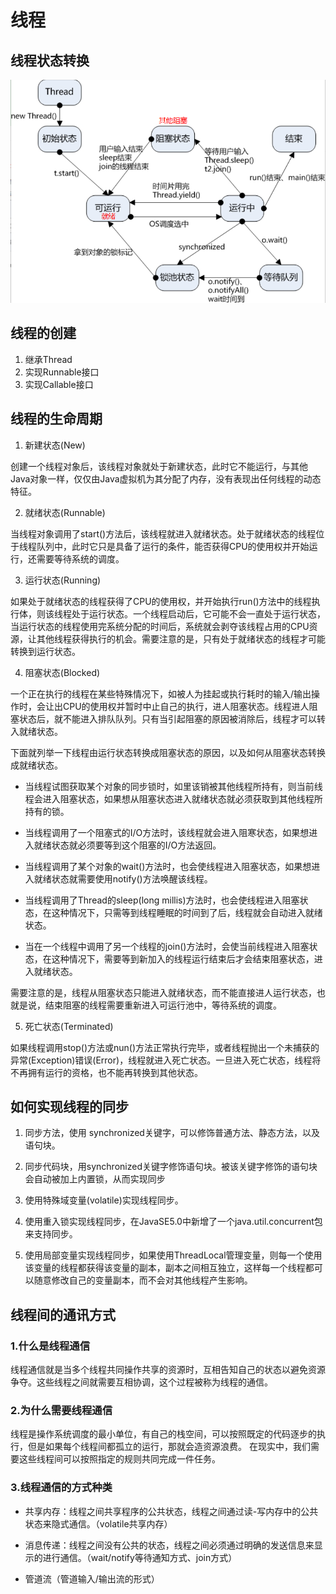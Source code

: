 # 线程

## 线程状态转换

![](./img/thread/2022-06-05-09-30-02.png)

## 线程的创建
1. 继承Thread
2. 实现Runnable接口
3. 实现Callable接口

## 线程的生命周期
1. 新建状态(New)

创建一个线程对象后，该线程对象就处于新建状态，此时它不能运行，与其他Java对象一样，仅仅由Java虚拟机为其分配了内存，没有表现出任何线程的动态特征。

2. 就绪状态(Runnable)

当线程对象调用了start()方法后，该线程就进入就绪状态。处于就绪状态的线程位于线程队列中，此时它只是具备了运行的条件，能否获得CPU的使用权并开始运行，还需要等待系统的调度。

3. 运行状态(Running)

如果处于就绪状态的线程获得了CPU的使用权，并开始执行run()方法中的线程执行体，则该线程处于运行状态。一个线程启动后，它可能不会一直处于运行状态，当运行状态的线程使用完系统分配的时间后，系统就会剥夺该线程占用的CPU资源，让其他线程获得执行的机会。需要注意的是，只有处于就绪状态的线程才可能转换到运行状态。

4. 阻塞状态(Blocked)

一个正在执行的线程在某些特殊情况下，如被人为挂起或执行耗时的输入/输出操作时，会让出CPU的使用权并暂时中止自己的执行，进人阻塞状态。线程进人阻塞状态后，就不能进入排队队列。只有当引起阻塞的原因被消除后，线程才可以转入就绪状态。

下面就列举一下线程由运行状态转换成阻塞状态的原因，以及如何从阻塞状态转换成就绪状态。

* 当线程试图获取某个对象的同步锁时，如里该销被其他线程所持有，则当前线程会进入阻塞状态，如果想从阻塞状态进入就绪状态就必须获取到其他线程所持有的锁。

* 当线程调用了一个阻塞式的I/O方法时，该线程就会进入阻寒状态，如果想进入就绪状态就必须要等到这个阻塞的I/O方法返回。

* 当线程调用了某个对象的wait()方法时，也会使线程进入阻塞状态，如果想进入就绪状态就需要使用notify()方法唤醒该线程。

* 当线程调用了Thread的sleep(long millis)方法时，也会使线程进入阻塞状态，在这种情况下，只需等到线程睡眠的时间到了后，线程就会自动进入就绪状态。

* 当在一个线程中调用了另一个线程的join()方法时，会使当前线程进入阻塞状态，在这种情况下，需要等到新加入的线程运行结束后才会结束阻塞状态，进入就绪状态。

需要注意的是，线程从阻塞状态只能进入就绪状态，而不能直接进人运行状态，也就是说，结束阻塞的线程需要重新进入可运行池中，等待系统的调度。

5. 死亡状态(Terminated)

如果线程调用stop()方法或nun()方法正常执行完毕，或者线程抛出一个未捕获的异常(Exception)错误(Error)，线程就进入死亡状态。一旦进入死亡状态，线程将不再拥有运行的资格，也不能再转换到其他状态。


## 如何实现线程的同步
1. 同步方法，使用 synchronized关键字，可以修饰普通方法、静态方法，以及语句块。

2. 同步代码块，用synchronized关键字修饰语句块。被该关键字修饰的语句块会自动被加上内置锁，从而实现同步

3. 使用特殊域变量(volatile)实现线程同步。

4. 使用重入锁实现线程同步，在JavaSE5.0中新增了一个java.util.concurrent包来支持同步。

5. 使用局部变量实现线程同步，如果使用ThreadLocal管理变量，则每一个使用该变量的线程都获得该变量的副本，副本之间相互独立，这样每一个线程都可以随意修改自己的变量副本，而不会对其他线程产生影响。  

## 线程间的通讯方式
### 1.什么是线程通信
线程通信就是当多个线程共同操作共享的资源时，互相告知自己的状态以避免资源争夺。这些线程之间就需要互相协调，这个过程被称为线程的通信。
### 2.为什么需要线程通信
线程是操作系统调度的最小单位，有自己的栈空间，可以按照既定的代码逐步的执行，但是如果每个线程间都孤立的运行，那就会造资源浪费。
在现实中，我们需要这些线程间可以按照指定的规则共同完成一件任务。

### 3.线程通信的方式种类
* 共享内存：线程之间共享程序的公共状态，线程之间通过读-写内存中的公共状态来隐式通信。（volatile共享内存）

* 消息传递：线程之间没有公共的状态，线程之间必须通过明确的发送信息来显示的进行通信。（wait/notify等待通知方式、join方式）

* 管道流（管道输入/输出流的形式）

